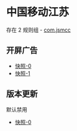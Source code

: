 # 中国移动江苏

存在 2 规则组 - [com.jsmcc](/src/apps/com.jsmcc.ts)

## 开屏广告

- [快照-0](https://i.gkd.li/import/12830488)
- [快照-1](https://i.gkd.li/import/12830580)

## 版本更新

默认禁用

- [快照-0](https://i.gkd.li/import/13327322)
